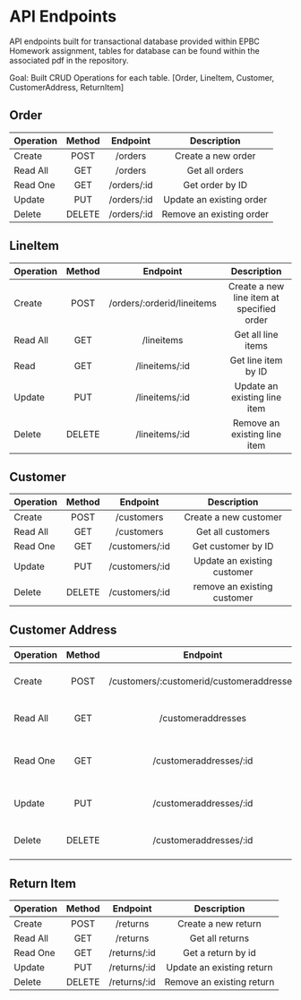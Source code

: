 
# API Endpoints

API endpoints built for transactional database provided within EPBC Homework assignment, tables for database can be found within the associated pdf in the repository.

Goal: Built CRUD Operations for each table. [Order, LineItem, Customer, CustomerAddress, ReturnItem]


## Order
| Operation  | Method | Endpoint| Description|
| ------------- |:-------------:|:-------------:|:-------------:|
| Create        | POST     | /orders     | Create a new order     |
| Read All      | GET     | /orders     | Get all orders     |
| Read One      | GET     | /orders/:id     | Get order by ID    |
| Update        | PUT     | /orders/:id     | Update an existing order     |
| Delete        | DELETE     | /orders/:id     | Remove an existing order     |

## LineItem
| Operation  | Method | Endpoint| Description|
| ------------- |:-------------:|:-------------:|:-------------:|
| Create        | POST     | /orders/:orderid/lineitems     |Create a new line item at specified order|
| Read All      | GET     | /lineitems     |Get all line items |
| Read          | GET     | /lineitems/:id     | Get line item by ID    |
| Update        | PUT     | /lineitems/:id     | Update an existing line item    |
| Delete        | DELETE     | /lineitems/:id     | Remove an existing line item     |

## Customer
| Operation  | Method | Endpoint| Description|
| ------------- |:-------------:|:-------------:|:-------------:|
| Create        | POST     | /customers     | Create a new customer     |
| Read All      | GET     | /customers     | Get all customers     |
| Read One      | GET     | /customers/:id     | Get customer by ID     |
| Update        | PUT     | /customers/:id     | Update an existing customer    |
| Delete        | DELETE     | /customers/:id     | remove an existing customer     |

## Customer Address
| Operation  | Method | Endpoint| Description|
| ------------- |:-------------:|:-------------:|:-------------:|
| Create        | POST     | /customers/:customerid/customeraddresses     | Create an address for a customer     |
| Read All      | GET     | /customeraddresses     | Get all customer addresses    |
| Read One      | GET     | /customeraddresses/:id     | Get customer address by ID      |
| Update        | PUT     | /customeraddresses/:id     | Update an existing address     |
| Delete        | DELETE     | /customeraddresses/:id     | remove an existing address     |

## Return Item
| Operation  | Method | Endpoint| Description|
| ------------- |:-------------:|:-------------:|:-------------:|
| Create        | POST     | /returns     | Create a new return     |
| Read All      | GET     | /returns     | Get all returns     |
| Read One      | GET     | /returns/:id     | Get a return by id     |
| Update        | PUT     | /returns/:id     | Update an existing return     |
| Delete        | DELETE     | /returns/:id     | Remove an existing return     |
